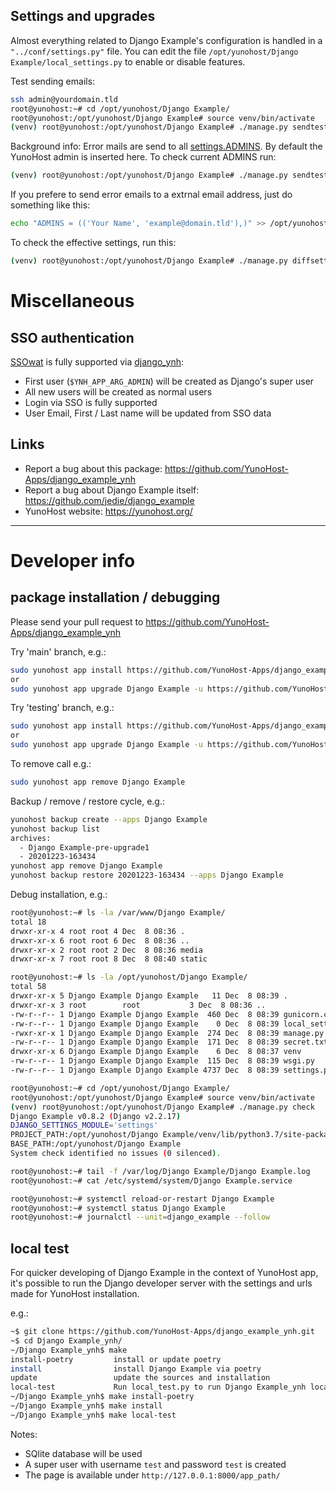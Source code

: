 ## Settings and upgrades

Almost everything related to Django Example's configuration is handled in a `"../conf/settings.py"` file.
You can edit the file `/opt/yunohost/Django Example/local_settings.py` to enable or disable features.

Test sending emails:

```bash
ssh admin@yourdomain.tld
root@yunohost:~# cd /opt/yunohost/Django Example/
root@yunohost:/opt/yunohost/Django Example# source venv/bin/activate
(venv) root@yunohost:/opt/yunohost/Django Example# ./manage.py sendtestemail --admins
```

Background info: Error mails are send to all [settings.ADMINS](https://docs.djangoproject.com/en/2.2/ref/settings/#std:setting-ADMINS). By default the YunoHost admin is inserted here.
To check current ADMINS run:

```bash
(venv) root@yunohost:/opt/yunohost/Django Example# ./manage.py sendtestemail --admins
```

If you prefere to send error emails to a extrnal email address, just do something like this:

```bash
echo "ADMINS = (('Your Name', 'example@domain.tld'),)" >> /opt/yunohost/Django Example/local_settings.py
```

To check the effective settings, run this:
```bash
(venv) root@yunohost:/opt/yunohost/Django Example# ./manage.py diffsettings
```


# Miscellaneous


## SSO authentication

[SSOwat](https://github.com/YunoHost/SSOwat) is fully supported via [django_ynh](https://github.com/YunoHost-Apps/django_ynh):

* First user (`$YNH_APP_ARG_ADMIN`) will be created as Django's super user
* All new users will be created as normal users
* Login via SSO is fully supported
* User Email, First / Last name will be updated from SSO data


## Links

 * Report a bug about this package: https://github.com/YunoHost-Apps/django_example_ynh
 * Report a bug about Django Example itself: https://github.com/jedie/django_example
 * YunoHost website: https://yunohost.org/

---

# Developer info

## package installation / debugging

Please send your pull request to https://github.com/YunoHost-Apps/django_example_ynh

Try 'main' branch, e.g.:
```bash
sudo yunohost app install https://github.com/YunoHost-Apps/django_example_ynh/tree/master --debug
or
sudo yunohost app upgrade Django Example -u https://github.com/YunoHost-Apps/django_example_ynh/tree/master --debug
```

Try 'testing' branch, e.g.:
```bash
sudo yunohost app install https://github.com/YunoHost-Apps/django_example_ynh/tree/testing --debug
or
sudo yunohost app upgrade Django Example -u https://github.com/YunoHost-Apps/django_example_ynh/tree/testing --debug
```

To remove call e.g.:
```bash
sudo yunohost app remove Django Example
```

Backup / remove / restore cycle, e.g.:
```bash
yunohost backup create --apps Django Example
yunohost backup list
archives:
  - Django Example-pre-upgrade1
  - 20201223-163434
yunohost app remove Django Example
yunohost backup restore 20201223-163434 --apps Django Example
```

Debug installation, e.g.:
```bash
root@yunohost:~# ls -la /var/www/Django Example/
total 18
drwxr-xr-x 4 root root 4 Dec  8 08:36 .
drwxr-xr-x 6 root root 6 Dec  8 08:36 ..
drwxr-xr-x 2 root root 2 Dec  8 08:36 media
drwxr-xr-x 7 root root 8 Dec  8 08:40 static

root@yunohost:~# ls -la /opt/yunohost/Django Example/
total 58
drwxr-xr-x 5 Django Example Django Example   11 Dec  8 08:39 .
drwxr-xr-x 3 root        root           3 Dec  8 08:36 ..
-rw-r--r-- 1 Django Example Django Example  460 Dec  8 08:39 gunicorn.conf.py
-rw-r--r-- 1 Django Example Django Example    0 Dec  8 08:39 local_settings.py
-rwxr-xr-x 1 Django Example Django Example  274 Dec  8 08:39 manage.py
-rw-r--r-- 1 Django Example Django Example  171 Dec  8 08:39 secret.txt
drwxr-xr-x 6 Django Example Django Example    6 Dec  8 08:37 venv
-rw-r--r-- 1 Django Example Django Example  115 Dec  8 08:39 wsgi.py
-rw-r--r-- 1 Django Example Django Example 4737 Dec  8 08:39 settings.py

root@yunohost:~# cd /opt/yunohost/Django Example/
root@yunohost:/opt/yunohost/Django Example# source venv/bin/activate
(venv) root@yunohost:/opt/yunohost/Django Example# ./manage.py check
Django Example v0.8.2 (Django v2.2.17)
DJANGO_SETTINGS_MODULE='settings'
PROJECT_PATH:/opt/yunohost/Django Example/venv/lib/python3.7/site-packages
BASE_PATH:/opt/yunohost/Django Example
System check identified no issues (0 silenced).

root@yunohost:~# tail -f /var/log/Django Example/Django Example.log
root@yunohost:~# cat /etc/systemd/system/Django Example.service

root@yunohost:~# systemctl reload-or-restart Django Example
root@yunohost:~# systemctl status Django Example
root@yunohost:~# journalctl --unit=django_example --follow
```

## local test

For quicker developing of Django Example in the context of YunoHost app,
it's possible to run the Django developer server with the settings
and urls made for YunoHost installation.

e.g.:
```bash
~$ git clone https://github.com/YunoHost-Apps/django_example_ynh.git
~$ cd Django Example_ynh/
~/Django Example_ynh$ make
install-poetry         install or update poetry
install                install Django Example via poetry
update                 update the sources and installation
local-test             Run local_test.py to run Django Example_ynh locally
~/Django Example_ynh$ make install-poetry
~/Django Example_ynh$ make install
~/Django Example_ynh$ make local-test
```

Notes:

* SQlite database will be used
* A super user with username `test` and password `test` is created
* The page is available under `http://127.0.0.1:8000/app_path/`
